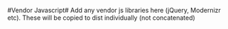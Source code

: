 #Vendor Javascript#
Add any vendor js libraries here (jQuery, Modernizr etc). These will be copied to dist individually (not concatenated)